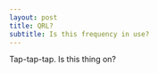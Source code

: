 ```yaml
---
layout: post
title: QRL?
subtitle: Is this frequency in use?
---
```


Tap-tap-tap. Is this thing on?